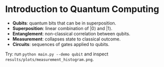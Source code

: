 
# Introduction to Quantum Computing

- **Qubits**: quantum bits that can be in superposition.
- **Superposition**: linear combination of |0⟩ and |1⟩.
- **Entanglement**: non-classical correlation between qubits.
- **Measurement**: collapses state to classical outcome.
- **Circuits**: sequences of gates applied to qubits.

Try: run `python main.py --demo qubit` and inspect `results/plots/measurement_histogram.png`.

